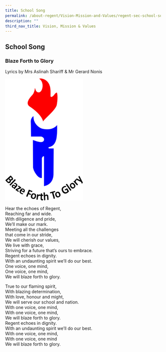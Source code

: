 ```yaml
---
title: School Song
permalink: /about-regent/Vision-Mission-and-Values/regent-sec-school-song/
description: ""
third_nav_title: Vision, Mission & Values
---
```

## School Song

### Blaze Forth to Glory

Lyrics by Mrs Aslinah Shariff & Mr Gerard Nonis

<img src="/images/Regent-Crest-653x1024.png" 
     style="width:50%">


Hear the echoes of Regent,  
Reaching far and wide.  
With diligence and pride,  
We’ll make our mark.  
Meeting all the challenges  
that come in our stride,  
We will cherish our values,  
We live with grace,  
Striving for a future that’s ours to embrace.  
Regent echoes in dignity.  
With an undaunting spirit we’ll do our best.  
One voice, one mind,  
One voice, one mind,  
We will blaze forth to glory.

True to our flaming spirit,  
With blazing determination,  
With love, honour and might,  
We will serve our school and nation.  
With one voice, one mind,  
With one voice, one mind,  
We will blaze forth to glory.  
Regent echoes in dignity.  
With an undaunting spirit we’ll do our best.  
With one voice, one mind,  
With one voice, one mind  
We will blaze forth to glory.